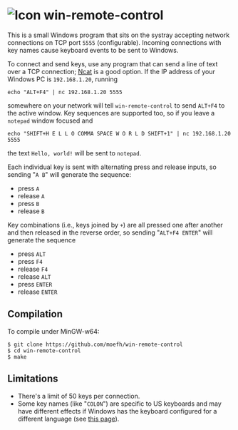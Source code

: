 # ![Icon](icon.ico) win-remote-control

This is a small Windows program that sits on the systray accepting network connections on TCP port `5555` (configurable).
Incoming connections with key names cause keyboard events to be sent to Windows.

To connect and send keys, use any program that can send a line of text over a TCP connection; [Ncat](https://nmap.org/ncat/) is a good option. If the IP address of
your Windows PC is `192.168.1.20`, running

    echo "ALT+F4" | nc 192.168.1.20 5555

somewhere on your network will tell `win-remote-control` to send `ALT+F4` to the active window. Key
sequences are supported too, so if you leave a `notepad` window focused and

    echo "SHIFT+H E L L O COMMA SPACE W O R L D SHIFT+1" | nc 192.168.1.20 5555

the text `Hello, world!` will be sent to `notepad`.

Each individual key is sent with alternating press and release inputs, so sending "`A B`" will generate the sequence:
- press `A`
- release `A`
- press `B`
- release `B`

Key combinations (i.e., keys joined by `+`) are all pressed one after another and then released in the reverse order, so
sending "`ALT+F4 ENTER`" will generate the sequence
- press `ALT`
- press `F4`
- release `F4`
- release `ALT`
- press `ENTER`
- release `ENTER`

## Compilation

To compile under MinGW-w64:

    $ git clone https://github.com/moefh/win-remote-control
    $ cd win-remote-control
    $ make

## Limitations

- There's a limit of 50 keys per connection.
- Some key names (like "`COLON`") are specific to US keyboards and may have different effects if Windows has the keyboard configured for a different language (see [this page](https://docs.microsoft.com/en-us/windows/win32/inputdev/virtual-key-codes)).

